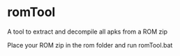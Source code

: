 # romTool
A tool to extract and decompile all apks from a ROM zip

Place your ROM zip in the rom folder and run romTool.bat
